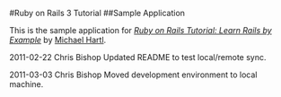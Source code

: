 #Ruby on Rails 3 Tutorial
##Sample Application

This is the sample application for
[*Ruby on Rails Tutorial: Learn Rails by Example*](http://railstutorial.org/)
by [Michael Hartl](http;//michaelhartl.com/).

2011-02-22 Chris Bishop
Updated README to test local/remote sync.

2011-03-03 Chris Bishop
Moved development environment to local machine.